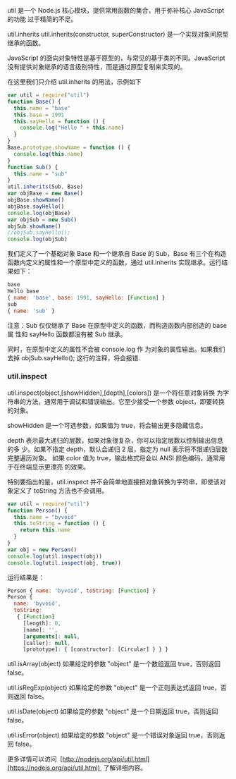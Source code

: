 util 是一个 Node.js 核心模块，提供常用函数的集合，用于弥补核心 JavaScript 的功能 过于精简的不足。

util.inherits
util.inherits(constructor, superConstructor) 是一个实现对象间原型继承的函数。

JavaScript 的面向对象特性是基于原型的，与常见的基于类的不同。JavaScript 没有提供对象继承的语言级别特性，而是通过原型复制来实现的。

在这里我们只介绍 util.inherits 的用法，示例如下

```js
var util = require("util")
function Base() {
  this.name = "base"
  this.base = 1991
  this.sayHello = function () {
    console.log("Hello " + this.name)
  }
}
Base.prototype.showName = function () {
  console.log(this.name)
}
function Sub() {
  this.name = "sub"
}
util.inherits(Sub, Base)
var objBase = new Base()
objBase.showName()
objBase.sayHello()
console.log(objBase)
var objSub = new Sub()
objSub.showName()
//objSub.sayHello();
console.log(objSub)
```

我们定义了一个基础对象 Base 和一个继承自 Base 的 Sub，Base 有三个在构造函数内定义的属性和一个原型中定义的函数，通过 util.inherits 实现继承。运行结果如下：

```js
base
Hello base
{ name: 'base', base: 1991, sayHello: [Function] }
sub
{ name: 'sub' }
```

注意：Sub 仅仅继承了 Base 在原型中定义的函数，而构造函数内部创造的 base 属 性和 sayHello 函数都没有被 Sub 继承。

同时，在原型中定义的属性不会被 console.log 作 为对象的属性输出。如果我们去掉 objSub.sayHello(); 这行的注释，将会报错.

### util.inspect

util.inspect(object,[showHidden],[depth],[colors]) 是一个将任意对象转换 为字符串的方法，通常用于调试和错误输出。它至少接受一个参数 object，即要转换的对象。

showHidden 是一个可选参数，如果值为 true，将会输出更多隐藏信息。

depth 表示最大递归的层数，如果对象很复杂，你可以指定层数以控制输出信息的多 少。如果不指定 depth，默认会递归 2 层，指定为 null 表示将不限递归层数完整遍历对象。 如果 color 值为 true，输出格式将会以 ANSI 颜色编码，通常用于在终端显示更漂亮 的效果。

特别要指出的是，util.inspect 并不会简单地直接把对象转换为字符串，即使该对 象定义了 toString 方法也不会调用。

```js
var util = require("util")
function Person() {
  this.name = "byvoid"
  this.toString = function () {
    return this.name
  }
}
var obj = new Person()
console.log(util.inspect(obj))
console.log(util.inspect(obj, true))
```

<!-- more -->

运行结果是：

```js
Person { name: 'byvoid', toString: [Function] }
Person {
  name: 'byvoid',
  toString:
   { [Function]
     [length]: 0,
     [name]: '',
     [arguments]: null,
     [caller]: null,
     [prototype]: { [constructor]: [Circular] } } }
```

util.isArray(object)
如果给定的参数 "object" 是一个数组返回 true，否则返回 false。

util.isRegExp(object)
如果给定的参数 "object" 是一个正则表达式返回 true，否则返回 false。

util.isDate(object)
如果给定的参数 "object" 是一个日期返回 true，否则返回 false。

util.isError(object)
如果给定的参数 "object" 是一个错误对象返回 true，否则返回 false。

更多详情可以访问  [http://nodejs.org/api/util.html](https://nodejs.org/api/util.html)  了解详细内容。
